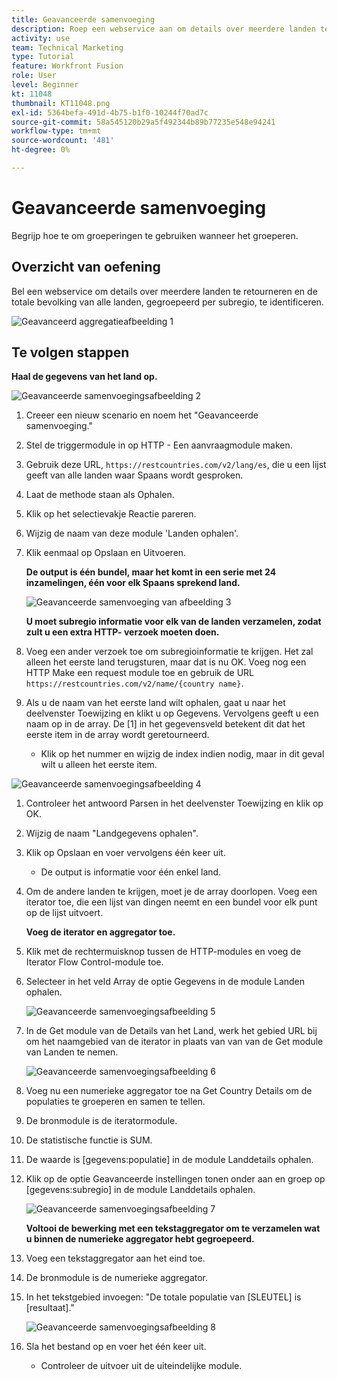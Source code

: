 ```yaml
---
title: Geavanceerde samenvoeging
description: Roep een webservice aan om details over meerdere landen te retourneren en om de bevolking te identificeren, gegroepeerd per subregio.
activity: use
team: Technical Marketing
type: Tutorial
feature: Workfront Fusion
role: User
level: Beginner
kt: 11048
thumbnail: KT11048.png
exl-id: 5364befa-491d-4b75-b1f0-10244f70ad7c
source-git-commit: 58a545120b29a5f492344b89b77235e548e94241
workflow-type: tm+mt
source-wordcount: '481'
ht-degree: 0%

---
```


# Geavanceerde samenvoeging

Begrijp hoe te om groeperingen te gebruiken wanneer het groeperen.

## Overzicht van oefening

Bel een webservice om details over meerdere landen te retourneren en de totale bevolking van alle landen, gegroepeerd per subregio, te identificeren.

![Geavanceerd aggregatieafbeelding 1](../12-exercises/assets/advanced-aggregation-walkthrough-1.png)

## Te volgen stappen

**Haal de gegevens van het land op.**

![Geavanceerde samenvoegingsafbeelding 2](../12-exercises/assets/advanced-aggregation-walkthrough-2.png)

1. Creeer een nieuw scenario en noem het &quot;Geavanceerde samenvoeging.&quot;
1. Stel de triggermodule in op HTTP - Een aanvraagmodule maken.
1. Gebruik deze URL, `https://restcountries.com/v2/lang/es`, die u een lijst geeft van alle landen waar Spaans wordt gesproken.
1. Laat de methode staan als Ophalen.
1. Klik op het selectievakje Reactie pareren.
1. Wijzig de naam van deze module &#39;Landen ophalen&#39;.
1. Klik eenmaal op Opslaan en Uitvoeren.

   **De output is één bundel, maar het komt in een serie met 24 inzamelingen, één voor elk Spaans sprekend land.**

   ![Geavanceerde samenvoeging van afbeelding 3](../12-exercises/assets/advanced-aggregation-walkthrough-3.png)

   **U moet subregio informatie voor elk van de landen verzamelen, zodat zult u een extra HTTP- verzoek moeten doen.**

1. Voeg een ander verzoek toe om subregioinformatie te krijgen. Het zal alleen het eerste land terugsturen, maar dat is nu OK. Voeg nog een HTTP Make een request module toe en gebruik de URL `https://restcountries.com/v2/name/{country name}`.
1. Als u de naam van het eerste land wilt ophalen, gaat u naar het deelvenster Toewijzing en klikt u op Gegevens. Vervolgens geeft u een naam op in de array. De [1] in het gegevensveld betekent dit dat het eerste item in de array wordt geretourneerd.

   + Klik op het nummer en wijzig de index indien nodig, maar in dit geval wilt u alleen het eerste item.

![Geavanceerde samenvoegingsafbeelding 4](../12-exercises/assets/advanced-aggregation-walkthrough-4.png)

1. Controleer het antwoord Parsen in het deelvenster Toewijzing en klik op OK.
1. Wijzig de naam &quot;Landgegevens ophalen&quot;.
1. Klik op Opslaan en voer vervolgens één keer uit.

   + De output is informatie voor één enkel land.

1. Om de andere landen te krijgen, moet je de array doorlopen. Voeg een iterator toe, die een lijst van dingen neemt en een bundel voor elk punt op de lijst uitvoert.

   **Voeg de iterator en aggregator toe.**

1. Klik met de rechtermuisknop tussen de HTTP-modules en voeg de Iterator Flow Control-module toe.
1. Selecteer in het veld Array de optie Gegevens in de module Landen ophalen.

   ![Geavanceerde samenvoegingsafbeelding 5](../12-exercises/assets/advanced-aggregation-walkthrough-5.png)

1. In de Get module van de Details van het Land, werk het gebied URL bij om het naamgebied van de iterator in plaats van van van de Get module van Landen te nemen.

   ![Geavanceerde samenvoegingsafbeelding 6](../12-exercises/assets/advanced-aggregation-walkthrough-6.png)

1. Voeg nu een numerieke aggregator toe na Get Country Details om de populaties te groeperen en samen te tellen.
1. De bronmodule is de iteratormodule.
1. De statistische functie is SUM.
1. De waarde is [gegevens:populatie] in de module Landdetails ophalen.
1. Klik op de optie Geavanceerde instellingen tonen onder aan en groep op [gegevens:subregio] in de module Landdetails ophalen.

   ![Geavanceerde samenvoegingsafbeelding 7](../12-exercises/assets/advanced-aggregation-walkthrough-7.png)

   **Voltooi de bewerking met een tekstaggregator om te verzamelen wat u binnen de numerieke aggregator hebt gegroepeerd.**

1. Voeg een tekstaggregator aan het eind toe.
1. De bronmodule is de numerieke aggregator.
1. In het tekstgebied invoegen: &quot;De totale populatie van [SLEUTEL] is [resultaat].&quot;

   ![Geavanceerde samenvoegingsafbeelding 8](../12-exercises/assets/advanced-aggregation-walkthrough-8.png)

1. Sla het bestand op en voer het één keer uit.

   + Controleer de uitvoer uit de uiteindelijke module.
